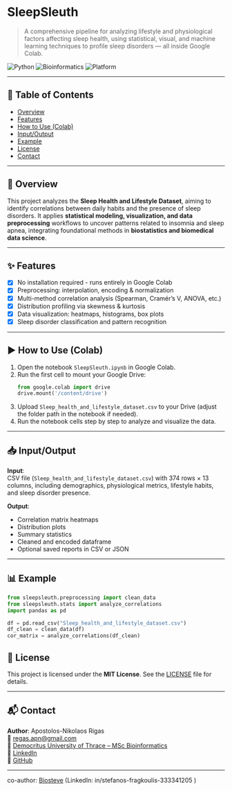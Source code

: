 # SleepSleuth

> A comprehensive pipeline for analyzing lifestyle and physiological factors affecting sleep health, using statistical, visual, and machine learning techniques to profile sleep disorders — all inside Google Colab.

![Python](https://img.shields.io/badge/python-3.8+-blue)
![Bioinformatics](https://img.shields.io/badge/domain-bioinformatics-green)
![Platform](https://img.shields.io/badge/platform-Google_Colab-orange)

---

## 📖 Table of Contents

- [Overview](#-overview)
- [Features](#-features)
- [How to Use (Colab)](#-how-to-use-colab)
- [Input/Output](#-inputoutput)
- [Example](#-example)
- [License](#-license)
- [Contact](#-contact)

---

## 🧬 Overview

This project analyzes the **Sleep Health and Lifestyle Dataset**, aiming to identify correlations between daily habits and the presence of sleep disorders. It applies **statistical modeling, visualization, and data preprocessing** workflows to uncover patterns related to insomnia and sleep apnea, integrating foundational methods in **biostatistics and biomedical data science**.

---

## ✨ Features

- [x] No installation required - runs entirely in Google Colab
- [x] Preprocessing: interpolation, encoding & normalization
- [x] Multi-method correlation analysis (Spearman, Cramér’s V, ANOVA, etc.)
- [x] Distribution profiling via skewness & kurtosis
- [x] Data visualization: heatmaps, histograms, box plots
- [x] Sleep disorder classification and pattern recognition

---

## ▶️ How to Use (Colab)

1. Open the notebook `SleepSleuth.ipynb` in Google Colab.
2. Run the first cell to mount your Google Drive:
    ```python
    from google.colab import drive
    drive.mount('/content/drive')
    ```
3. Upload `Sleep_health_and_lifestyle_dataset.csv` to your Drive (adjust the folder path in the notebook if needed).
4. Run the notebook cells step by step to analyze and visualize the data.

---

## 📥 Input/Output

**Input**:  
CSV file (`Sleep_health_and_lifestyle_dataset.csv`) with 374 rows × 13 columns, including demographics, physiological metrics, lifestyle habits, and sleep disorder presence.

**Output**:  
- Correlation matrix heatmaps
- Distribution plots
- Summary statistics
- Cleaned and encoded dataframe
- Optional saved reports in CSV or JSON

---

## 📊 Example

```python
from sleepsleuth.preprocessing import clean_data
from sleepsleuth.stats import analyze_correlations
import pandas as pd

df = pd.read_csv("Sleep_health_and_lifestyle_dataset.csv")
df_clean = clean_data(df)
cor_matrix = analyze_correlations(df_clean)
```

## 🪪 License

This project is licensed under the **MIT License**. See the [LICENSE](LICENSE) file for details.

---

## 📬 Contact

**Author**: Apostolos-Nikolaos Rigas  
📧 regas.apn@gmail.com  
🏫 [Democritus University of Thrace – MSc Bioinformatics](https://bioinfo.mbg.duth.gr/)  
🔗 [LinkedIn](https://linkedin.com/in/apostolos-regas-1908a7239)  
🔗 [GitHub](https://github.com/AnrPg)

---

co-author: [Biosteve](https://github.com/Biosteve) (LinkedIn: in/stefanos-fragkoulis-333341205 )
